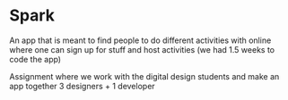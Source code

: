 # Spark

An app that is meant to find people to do different activities with online where one can sign up for stuff and host activities
(we had 1.5 weeks to code the app)

Assignment where we work with the digital design students and make an app together 3 designers  + 1 developer

